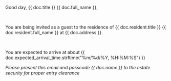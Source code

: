 <p>Good day, {{ doc.title }} {{ doc.full_name }},</p><br>
<p>You are being invited as a guest to the residence of {{ doc.resident.title }}
{{ doc.resident.full_name }} at {{ doc.address }}.</p><br>
<p>You are expected to arrive at about {{ doc.expected_arrival_time.strftime("%m/%d/%Y, %H:%M:%S") }}</p>
<i>Please present this email and passcode <em>{{ doc.name }}</em> to the estate security
for proper entry clearance</i>